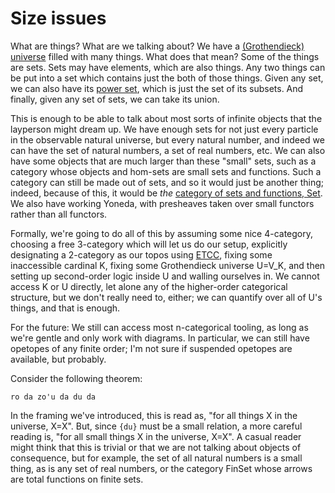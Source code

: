 # Size issues

What are things? What are we talking about? We have a [(Grothendieck)
universe](https://en.wikipedia.org/wiki/Grothendieck_universe) filled with
many things. What does that mean? Some of the things are sets. Sets may have
elements, which are also things. Any two things can be put into a set which
contains just the both of those things. Given any set, we can also have its
[power set](https://en.wikipedia.org/wiki/Power_set), which is just the set of
its subsets. And finally, given any set of sets, we can take its union.

This is enough to be able to talk about most sorts of infinite objects that the
layperson might dream up. We have enough sets for not just every particle in
the observable natural universe, but every natural number, and indeed we can
have the set of natural numbers, a set of real numbers, etc.  We can also have
some objects that are much larger than these "small" sets, such as a category
whose objects and hom-sets are small sets and functions.  Such a category can
still be made out of sets, and so it would just be another thing; indeed,
because of this, it would be *the* [category of sets and functions,
Set](https://en.wikipedia.org/wiki/Category_of_sets). We also have working
Yoneda, with presheaves taken over small functors rather than all functors.

Formally, we're going to do all of this by assuming some nice 4-category,
choosing a free 3-category which will let us do our setup, explicitly
designating a 2-category as our topos using
[ETCC](https://ncatlab.org/nlab/show/ETCC), fixing some inaccessible cardinal
K, fixing some Grothendieck universe U=V\_K, and then setting up second-order
logic inside U and walling ourselves in. We cannot access K or U directly, let
alone any of the higher-order categorical structure, but we don't really need
to, either; we can quantify over all of U's things, and that is enough.

For the future: We still can access most n-categorical tooling, as long as
we're gentle and only work with diagrams. In particular, we can still have
opetopes of any finite order; I'm not sure if suspended opetopes are
available, but probably.

Consider the following theorem:

    ro da zo'u da du da

In the framing we've introduced, this is read as, "for all things X in the
universe, X=X". But, since `{du}` must be a small relation, a more careful
reading is, "for all small things X in the universe, X=X". A casual reader
might think that this is trivial or that we are not talking about objects of
consequence, but for example, the set of all natural numbers is a small thing,
as is any set of real numbers, or the category FinSet whose arrows are total
functions on finite sets.
